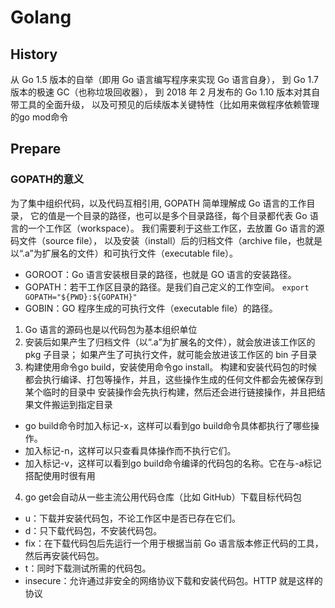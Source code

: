 # Golang

## History
从 Go 1.5 版本的自举（即用 Go 语言编写程序来实现 Go 语言自身），
到 Go 1.7 版本的极速 GC（也称垃圾回收器），
到 2018 年 2 月发布的 Go 1.10 版本对其自带工具的全面升级，
以及可预见的后续版本关键特性（比如用来做程序依赖管理的go mod命令

## Prepare
### GOPATH的意义
为了集中组织代码，以及代码互相引用, GOPATH 简单理解成 Go 语言的工作目录，
它的值是一个目录的路径，也可以是多个目录路径，每个目录都代表 Go 语言的一个工作区（workspace）。
我们需要利于这些工作区，去放置 Go 语言的源码文件（source file），
以及安装（install）后的归档文件（archive file，也就是以“.a”为扩展名的文件）和可执行文件（executable file）。
- GOROOT：Go 语言安装根目录的路径，也就是 GO 语言的安装路径。
- GOPATH：若干工作区目录的路径。是我们自己定义的工作空间。
`export GOPATH="${PWD}:${GOPATH}"`
- GOBIN：GO 程序生成的可执行文件（executable file）的路径。
1. Go 语言的源码也是以代码包为基本组织单位
2. 安装后如果产生了归档文件（以“.a”为扩展名的文件），就会放进该工作区的 pkg 子目录；
如果产生了可执行文件，就可能会放进该工作区的 bin 子目录
3. 构建使用命令go build，安装使用命令go install。
构建和安装代码包的时候都会执行编译、打包等操作，并且，这些操作生成的任何文件都会先被保存到某个临时的目录中
安装操作会先执行构建，然后还会进行链接操作，并且把结果文件搬运到指定目录
- go build命令时加入标记-x，这样可以看到go build命令具体都执行了哪些操作。
- 加入标记-n，这样可以只查看具体操作而不执行它们。
- 加入标记-v，这样可以看到go build命令编译的代码包的名称。它在与-a标记搭配使用时很有用
4. go get会自动从一些主流公用代码仓库（比如 GitHub）下载目标代码包
- u：下载并安装代码包，不论工作区中是否已存在它们。
- d：只下载代码包，不安装代码包。
- fix：在下载代码包后先运行一个用于根据当前 Go 语言版本修正代码的工具，然后再安装代码包。
- t：同时下载测试所需的代码包。
- insecure：允许通过非安全的网络协议下载和安装代码包。HTTP 就是这样的协议


